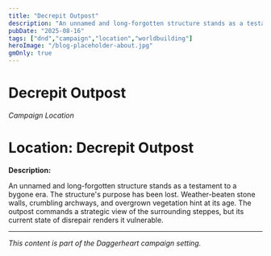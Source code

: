 ```yaml
---
title: "Decrepit Outpost"
description: "An unnamed and long-forgotten structure stands as a testament to a bygone era."
pubDate: "2025-08-16"
tags: ["dnd","campaign","location","worldbuilding"]
heroImage: "/blog-placeholder-about.jpg"
gmOnly: true
---
```

# Decrepit Outpost

*Campaign Location*

# Location: Decrepit Outpost

**Description:**

An unnamed and long-forgotten structure stands as a testament to a bygone era. The structure's purpose has been lost. Weather-beaten stone walls, crumbling archways, and overgrown vegetation hint at its age. The outpost commands a strategic view of the surrounding steppes, but its current state of disrepair renders it vulnerable.

---

*This content is part of the Daggerheart campaign setting.*
